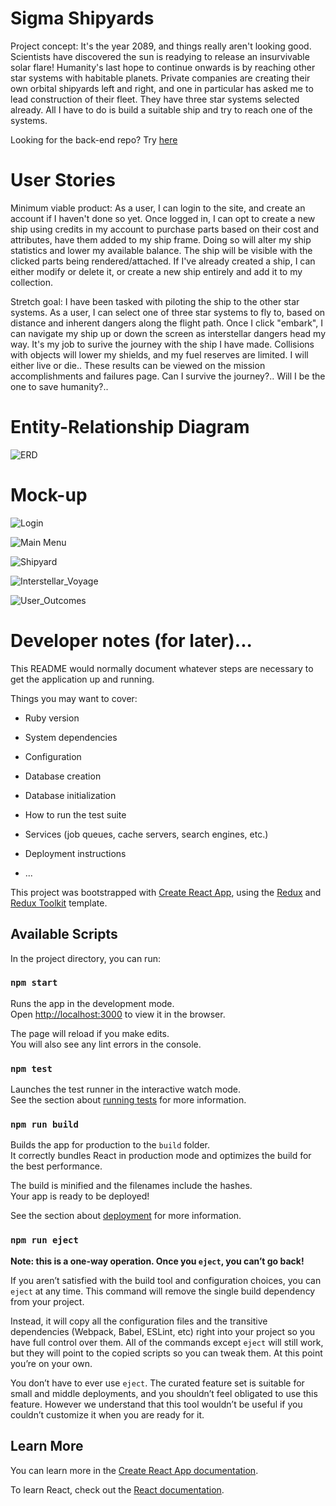 # Sigma Shipyards

Project concept: It's the year 2089, and things really aren't looking good. Scientists have discovered the sun is readying to release an insurvivable solar flare! Humanity's last hope to continue onwards is by reaching other star systems with habitable planets. Private companies are creating their own orbital shipyards left and right, and one in particular has asked me to lead construction of their fleet. They have three star systems selected already. All I have to do is build a suitable ship and try to reach one of the systems. 

Looking for the back-end repo? Try [here](https://github.com/duneSpice97/sigma_shipyards_rails_api)


# User Stories

Minimum viable product: As a user, I can login to the site, and create an account if I haven't done so yet. Once logged in, I can opt to create a new ship using credits in my account to purchase parts based on their cost and attributes, have them added to my ship frame. Doing so will alter my ship statistics and lower my available balance. The ship will be visible with the clicked parts being rendered/attached. If I've already created a ship, I can either modify or delete it, or create a new ship entirely and add it to my collection. 

Stretch goal: I have been tasked with piloting the ship to the other star systems. As a user, I can select one of three star systems to fly to, based on distance and inherent dangers along the flight path. Once I click "embark", I can navigate my ship up or down the screen as interstellar dangers head my way. It's my job to surive the journey with the ship I have made. Collisions with objects will lower my shields, and my fuel reserves are limited. I will either live or die.. These results can be viewed on the mission accomplishments and failures page. Can I survive the journey?.. Will I be the one to save humanity?..


# Entity-Relationship Diagram
![ERD](https://github.com/duneSpice97/the_shipyard/blob/main/client/public/deliverables/ERD%20-%20The%20Shipyard.png)


# Mock-up
![Login](https://github.com/duneSpice97/sigma_shipyards/blob/main/public/deliverables/login.png)

![Main Menu](https://github.com/duneSpice97/sigma_shipyards/blob/main/public/deliverables/main_menu.png)

![Shipyard](https://github.com/duneSpice97/sigma_shipyards/blob/main/public/deliverables/shipyard.png)

![Interstellar_Voyage](https://github.com/duneSpice97/sigma_shipyards/blob/main/public/deliverables/voyage.png)

![User_Outcomes](https://github.com/duneSpice97/sigma_shipyards/blob/main/public/deliverables/score.png)


# Developer notes (for later)...

This README would normally document whatever steps are necessary to get the
application up and running.

Things you may want to cover:

* Ruby version

* System dependencies

* Configuration

* Database creation

* Database initialization

* How to run the test suite

* Services (job queues, cache servers, search engines, etc.)

* Deployment instructions

* ...


This project was bootstrapped with [Create React App](https://github.com/facebook/create-react-app), using the [Redux](https://redux.js.org/) and [Redux Toolkit](https://redux-toolkit.js.org/) template.

## Available Scripts

In the project directory, you can run:

### `npm start`

Runs the app in the development mode.<br />
Open [http://localhost:3000](http://localhost:3000) to view it in the browser.

The page will reload if you make edits.<br />
You will also see any lint errors in the console.

### `npm test`

Launches the test runner in the interactive watch mode.<br />
See the section about [running tests](https://facebook.github.io/create-react-app/docs/running-tests) for more information.

### `npm run build`

Builds the app for production to the `build` folder.<br />
It correctly bundles React in production mode and optimizes the build for the best performance.

The build is minified and the filenames include the hashes.<br />
Your app is ready to be deployed!

See the section about [deployment](https://facebook.github.io/create-react-app/docs/deployment) for more information.

### `npm run eject`

**Note: this is a one-way operation. Once you `eject`, you can’t go back!**

If you aren’t satisfied with the build tool and configuration choices, you can `eject` at any time. This command will remove the single build dependency from your project.

Instead, it will copy all the configuration files and the transitive dependencies (Webpack, Babel, ESLint, etc) right into your project so you have full control over them. All of the commands except `eject` will still work, but they will point to the copied scripts so you can tweak them. At this point you’re on your own.

You don’t have to ever use `eject`. The curated feature set is suitable for small and middle deployments, and you shouldn’t feel obligated to use this feature. However we understand that this tool wouldn’t be useful if you couldn’t customize it when you are ready for it.

## Learn More

You can learn more in the [Create React App documentation](https://facebook.github.io/create-react-app/docs/getting-started).

To learn React, check out the [React documentation](https://reactjs.org/).
